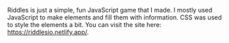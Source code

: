 Riddles is just a simple, fun JavaScript game that I made. I mostly used JavaScript to make elements and fill them with information. CSS was used to style the elements a bit. You can visit the site here: https://riddlesio.netlify.app/.
